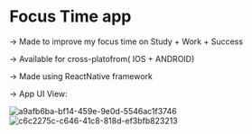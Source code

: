 # Focus Time app

-> Made to improve my focus time on Study + Work + Success

-> Available for cross-platofrom( IOS + ANDROID)

-> Made using ReactNative framework

-> App UI View:

![a9afb6ba-bf14-459e-9e0d-5546ac1f3746](https://user-images.githubusercontent.com/52489083/138460339-f0b03e71-10c9-4d93-a090-9ec4ae293fb9.jpg)
![c6c2275c-c646-41c8-818d-ef3bfb823213](https://user-images.githubusercontent.com/52489083/138460345-c62d0023-bd6e-4670-941c-3253632290c5.jpg)

